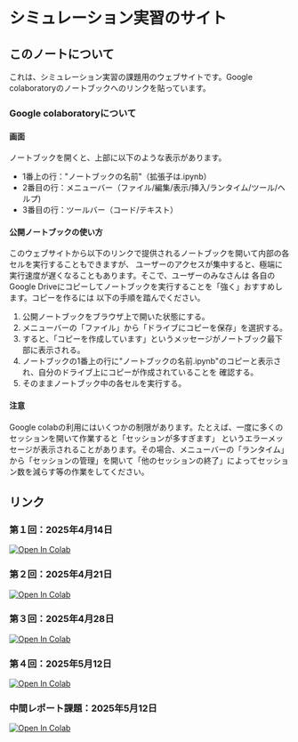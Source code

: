 # シミュレーション実習のサイト

## このノートについて

これは、シミュレーション実習の課題用のウェブサイトです。Google colaboratoryのノートブックへのリンクを貼っています。

### Google colaboratoryについて
#### 画面
ノートブックを開くと、上部に以下のような表示があります。
- 1番上の行："ノートブックの名前"（拡張子は.ipynb）
- 2番目の行：メニューバー（ファイル/編集/表示/挿入/ランタイム/ツール/ヘルプ)
- 3番目の行：ツールバー（コード/テキスト）

#### 公開ノートブックの使い方
このウェブサイトから以下のリンクで提供されるノートブックを開いて内部の各セルを実行することもできますが、
ユーザーのアクセスが集中すると、極端に実行速度が遅くなることもあります。そこで、ユーザーのみなさんは
各自のGoogle Driveにコピーしてノートブックを実行することを「強く」おすすめします。コピーを作るには
以下の手順を踏んでください。
1. 公開ノートブックをブラウザ上で開いた状態にする。
2. メニューバーの「ファイル」から「ドライブにコピーを保存」を選択する。
3. すると、「コピーを作成しています」というメッセージがノートブック最下部に表示される。
4. ノートブックの1番上の行に"ノートブックの名前.ipynb"のコピーと表示され、自分のドライブ上にコピーが作成されていることを
確認する。
5. そのままノートブック中の各セルを実行する。

#### 注意
Google colabの利用にはいくつかの制限があります。たとえば、一度に多くのセッションを開いて作業すると「セッションが多すぎます」
というエラーメッセージが表示されることがあります。その場合、メニューバーの「ランタイム」から「セッションの管理」を開いて「他のセッションの終了」によってセッション数を減らす等の作業をしてください。


## リンク
### 第１回：2025年4月14日
[![Open In Colab](https://colab.research.google.com/assets/colab-badge.svg)](https://colab.research.google.com/drive/1hl4ovUVwZoD3oDMU95UYzeS4hr7Gm5Sw?usp=sharing)

### 第２回：2025年4月21日
[![Open In Colab](https://colab.research.google.com/assets/colab-badge.svg)](https://colab.research.google.com/drive/1QNavOGD8r3VQqhcZ-yBFZb6_JNpK0pCs?usp=drive_link)

### 第３回：2025年4月28日
[![Open In Colab](https://colab.research.google.com/assets/colab-badge.svg)](https://colab.research.google.com/drive/1W5QAtXk8dZROLT_wyrjsIPLlPJP8IbNB?usp=drive_link)

### 第４回：2025年5月12日
[![Open In Colab](https://colab.research.google.com/assets/colab-badge.svg)](https://colab.research.google.com/drive/1aWoi4olgeacf-xzB0rC7hdpl8-2iQOg7?usp=sharing)

### 中間レポート課題：2025年5月12日
[![Open In Colab](https://colab.research.google.com/assets/colab-badge.svg)](https://colab.research.google.com/drive/1Xu6n3mpx2QC5WSgeXdaJrxmtr08uJOT4?usp=sharing)
